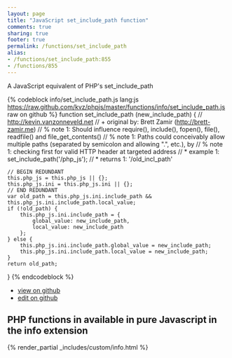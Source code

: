 ```yaml
---
layout: page
title: "JavaScript set_include_path function"
comments: true
sharing: true
footer: true
permalink: /functions/set_include_path
alias:
- /functions/set_include_path:855
- /functions/855
---
```

<!-- Generated by Rakefile:build -->
A JavaScript equivalent of PHP's set_include_path

{% codeblock info/set_include_path.js lang:js https://raw.github.com/kvz/phpjs/master/functions/info/set_include_path.js raw on github %}
function set_include_path (new_include_path) {
    // http://kevin.vanzonneveld.net
    // +   original by: Brett Zamir (http://brett-zamir.me)
    // %          note 1: Should influence require(), include(), fopen(), file(), readfile() and file_get_contents()
    // %          note 1: Paths could conceivably allow multiple paths (separated by semicolon and allowing ".", etc.), by
    // %          note 1: checking first for valid HTTP header at targeted address
    // *     example 1: set_include_path('/php_js');
    // *     returns 1: '/old_incl_path'

    // BEGIN REDUNDANT
    this.php_js = this.php_js || {};
    this.php_js.ini = this.php_js.ini || {};
    // END REDUNDANT
    var old_path = this.php_js.ini.include_path && this.php_js.ini.include_path.local_value;
    if (!old_path) {
        this.php_js.ini.include_path = {
            global_value: new_include_path,
            local_value: new_include_path
        };
    } else {
        this.php_js.ini.include_path.global_value = new_include_path;
        this.php_js.ini.include_path.local_value = new_include_path;
    }
    return old_path;
}
{% endcodeblock %}

 - [view on github](https://github.com/kvz/phpjs/blob/master/functions/info/set_include_path.js)
 - [edit on github](https://github.com/kvz/phpjs/edit/master/functions/info/set_include_path.js)

## PHP functions in available in pure Javascript in the info extension
{% render_partial _includes/custom/info.html %}
